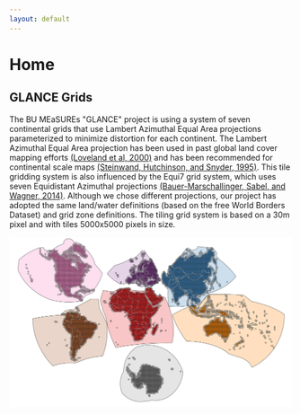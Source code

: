 ```yaml
---
layout: default
---
```


# Home

## GLANCE Grids

The BU MEaSUREs "GLANCE" project is using a system of seven continental grids that use Lambert Azimuthal Equal Area projections parameterized to minimize distortion for each continent. The Lambert Azimuthal Equal Area projection has been used in past global land cover mapping efforts [(Loveland et al, 2000)](references) and has been recommended for continental scale maps [(Steinwand, Hutchinson, and Snyder, 1995)](references). This tile gridding system is also influenced by the Equi7 grid system, which uses seven Equidistant Azimuthal projections [(Bauer-Marschallinger, Sabel, and Wagner, 2014)](references). Although we chose different projections, our project has adopted the same land/water definitions (based on the free World Borders Dataset) and grid zone definitions. The tiling grid system is based on a 30m pixel and with tiles 5000x5000 pixels in size.

![Image of the continents](/assets/images/continents.png)
